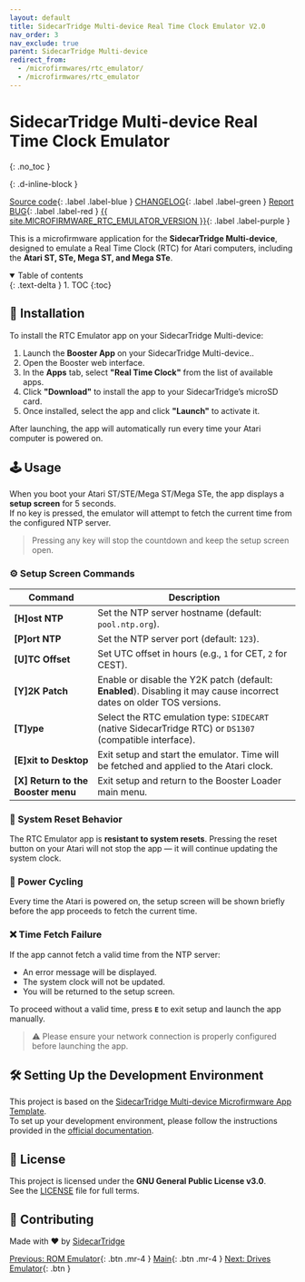 ```yaml
---
layout: default
title: SidecarTridge Multi-device Real Time Clock Emulator V2.0
nav_order: 3
nav_exclude: true
parent: SidecarTridge Multi-device
redirect_from:
  - /microfirmwares/rtc_emulator/
  - /microfirmwares/rtc_emulator
---
```


# SidecarTridge Multi-device Real Time Clock Emulator
{: .no_toc }


{: .d-inline-block }

[Source code](https://github.com/sidecartridge/md-rtc-emulator){: .label .label-blue }
[CHANGELOG](https://github.com/sidecartridge/md-rtc-emulator/blob/main/CHANGELOG.md){: .label .label-green }
[Report BUG](https://github.com/sidecartridge/md-rtc-emulator/issues){: .label .label-red }
[{{ site.MICROFIRMWARE_RTC_EMULATOR_VERSION }}](){: .label .label-purple }

This is a microfirmware application for the **SidecarTridge Multi-device**, designed to emulate a Real Time Clock (RTC) for Atari computers, including the **Atari ST, STe, Mega ST, and Mega STe**.

<details open markdown="block">
  <summary>
    Table of contents
  </summary>
  {: .text-delta }
1. TOC
{:toc}
</details>


## 🚀 Installation

To install the RTC Emulator app on your SidecarTridge Multi-device:

1. Launch the **Booster App** on your SidecarTridge  Multi-device..
2. Open the Booster web interface.
3. In the **Apps** tab, select **"Real Time Clock"** from the list of available apps.
4. Click **"Download"** to install the app to your SidecarTridge’s microSD card.
5. Once installed, select the app and click **"Launch"** to activate it.

After launching, the app will automatically run every time your Atari computer is powered on.

## 🕹️ Usage

When you boot your Atari ST/STE/Mega ST/Mega STe, the app displays a **setup screen** for 5 seconds.  
If no key is pressed, the emulator will attempt to fetch the current time from the configured NTP server.

> Pressing any key will stop the countdown and keep the setup screen open.

### ⚙️ Setup Screen Commands

| Command | Description |
|---------|-------------|
| **[H]ost NTP** | Set the NTP server hostname (default: `pool.ntp.org`). |
| **[P]ort NTP** | Set the NTP server port (default: `123`). |
| **[U]TC Offset** | Set UTC offset in hours (e.g., `1` for CET, `2` for CEST). |
| **[Y]2K Patch** | Enable or disable the Y2K patch (default: **Enabled**). Disabling it may cause incorrect dates on older TOS versions. |
| **[T]ype** | Select the RTC emulation type: `SIDECART` (native SidecarTridge RTC) or `DS1307` (compatible interface). |
| **[E]xit to Desktop** | Exit setup and start the emulator. Time will be fetched and applied to the Atari clock. |
| **[X] Return to the Booster menu** | Exit setup and return to the Booster Loader main menu. |

### 🔁 System Reset Behavior

The RTC Emulator app is **resistant to system resets**. Pressing the reset button on your Atari will not stop the app — it will continue updating the system clock.

### 🔌 Power Cycling

Every time the Atari is powered on, the setup screen will be shown briefly before the app proceeds to fetch the current time.

### ❌ Time Fetch Failure

If the app cannot fetch a valid time from the NTP server:
- An error message will be displayed.
- The system clock will not be updated.
- You will be returned to the setup screen.

To proceed without a valid time, press **`E`** to exit setup and launch the app manually.

> ⚠️ Please ensure your network connection is properly configured before launching the app.

## 🛠️ Setting Up the Development Environment

This project is based on the [SidecarTridge Multi-device Microfirmware App Template](https://github.com/sidecartridge/md-microfirmware-template).  
To set up your development environment, please follow the instructions provided in the [official documentation](https://docs.sidecartridge.com/sidecartridge-multidevice/programming/).


## 📄 License

This project is licensed under the **GNU General Public License v3.0**.  
See the [LICENSE](https://github.com/sidecartridge/md-rtc-emulator/blob/main/LICENSE) file for full terms.

## 🤝 Contributing
Made with ❤️ by [SidecarTridge](https://sidecartridge.com)

[Previous: ROM Emulator](/sidecartridge-multidevice/microfirmwares/rom_emulator/){: .btn .mr-4 }
[Main](/sidecartridge-multidevice/){: .btn .mr-4 }
[Next: Drives Emulator](/sidecartridge-multidevice/microfirmwares/drives_emulator/){: .btn }